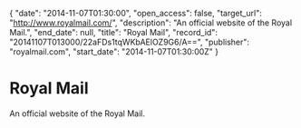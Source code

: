 {
  "date": "2014-11-07T01:30:00", 
  "open_access": false, 
  "target_url": "http://www.royalmail.com/", 
  "description": "An official website of the Royal Mail.", 
  "end_date": null, 
  "title": "Royal Mail", 
  "record_id": "20141107T013000/22aFDs1tqWKbAElOZ9G6/A==", 
  "publisher": "royalmail.com", 
  "start_date": "2014-11-07T01:30:00Z"
}

# Royal Mail

An official website of the Royal Mail.